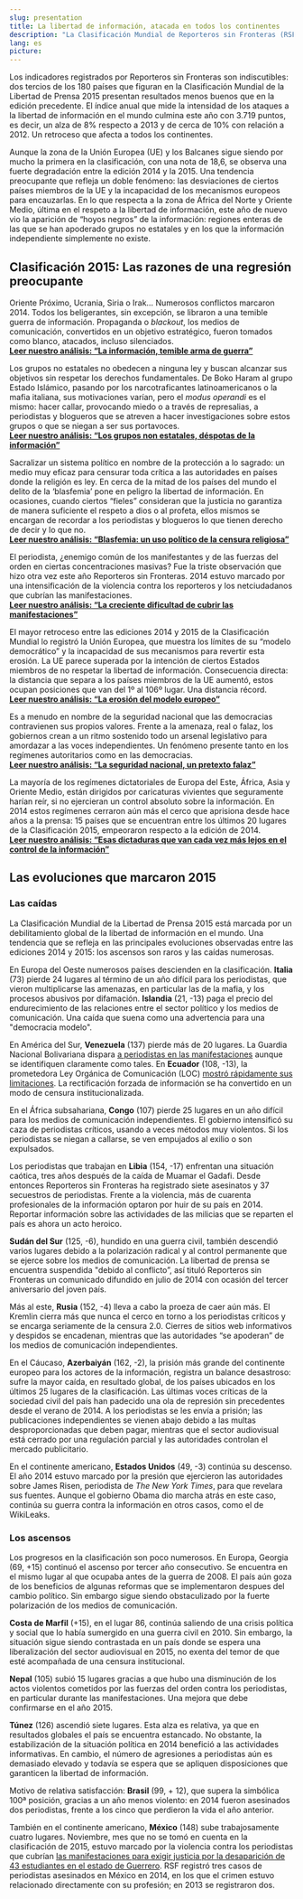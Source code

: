 ```yaml
---
slug: presentation
title: La libertad de información, atacada en todos los continentes
description: "La Clasificación Mundial de Reporteros sin Fronteras (RSF) muestra una deterioración global de la libertad de información en 2014. Afectada por: los conflictos, la amenaza creciente de los actores no estatales, las agresiones cometidas durante las manifestaciones o la crisis económica y financiera, la libertad de la prensa retrocede en los cinco continentes. A través de siete análisis temáticos, la organización explica esta preocupante regresión."
lang: es
picture:
---
```


Los indicadores registrados por Reporteros sin Fronteras son indiscutibles: dos tercios de los 180 países que figuran en la Clasificación Mundial de la Libertad de Prensa 2015 presentan resultados menos buenos que en la edición precedente. El índice anual que mide la intensidad de los ataques a la libertad de información en el mundo culmina este año con 3.719 puntos, es decir, un alza de 8% respecto a 2013 y de cerca de 10% con relación a 2012. Un retroceso que afecta a todos los continentes.

Aunque la zona de la Unión Europea (UE) y los Balcanes sigue siendo por mucho la primera en la clasificación, con una nota de 18,6, se observa una fuerte degradación entre la edición 2014 y la 2015. Una tendencia preocupante que refleja un doble fenómeno: las desviaciones de ciertos países miembros de la UE y la incapacidad de los mecanismos europeos para encauzarlas. En lo que respecta a la zona de África del Norte y Oriente Medio, última en el respeto a la libertad de información, este año de nuevo vio la aparición de “hoyos negros” de la información: regiones enteras de las que se han apoderado grupos no estatales y en los que la información independiente simplemente no existe.

## Clasificación 2015: Las razones de una regresión preocupante

Oriente Próximo, Ucrania, Siria o Irak… Numerosos conflictos marcaron 2014. Todos los beligerantes, sin excepción, se libraron a una temible guerra de información. Propaganda o _blackout_, los medios de comunicación, convertidos en un objetivo estratégico, fueron tomados como blanco, atacados, incluso silenciados.  
[**Leer nuestro análisis: “La información, temible arma de guerra”**](http://index.rsf.org/#!/themes/news-control-weapon)

Los grupos no estatales no obedecen a ninguna ley y buscan alcanzar sus objetivos sin respetar los derechos fundamentales. De Boko Haram al grupo Estado Islámico, pasando por los narcotraficantes latinoamericanos o la mafia italiana, sus motivaciones varían, pero el _modus operandi_ es el mismo: hacer callar, provocando miedo o a través de represalias, a periodistas y blogueros que se atreven a hacer investigaciones sobre estos grupos o que se niegan a ser sus portavoces.  
[**Leer nuestro análisis: “Los grupos non estatales, déspotas de la información”**](http://index.rsf.org/#!/themes/non-states-groups-tyrants-of-information)

Sacralizar un sistema político en nombre de la protección a lo sagrado: un medio muy eficaz para censurar toda crítica a las autoridades en países donde la religión es ley. En cerca de la mitad de los países del mundo el delito de la ‘blasfemia’ pone en peligro la libertad de información. En ocasiones, cuando ciertos “fieles” consideran que la justicia no garantiza de manera suficiente el respeto a dios o al profeta, ellos mismos se encargan de recordar a los periodistas y blogueros lo que tienen derecho de decir y lo que no.  
[**Leer nuestro análisis: “Blasfemia: un uso político de la censura religiosa”**](http://index.rsf.org/#!/themes/blasphemy-political-use-of-religious-censorship)

El periodista, ¿enemigo común de los manifestantes y de las fuerzas del orden en ciertas concentraciones masivas? Fue la triste observación que hizo otra vez este año Reporteros sin Fronteras. 2014 estuvo marcado por una intensificación de la violencia contra los reporteros y los netciudadanos que cubrían las manifestaciones.  
[**Leer nuestro análisis: “La creciente dificultad de cubrir las manifestaciones”**](http://index.rsf.org/#!/themes/demonstrations-becoming-hazardous)

El mayor retroceso entre las ediciones 2014 y 2015 de la Clasificación Mundial lo registró la Unión Europea, que muestra los límites de su “modelo democrático” y la incapacidad de sus mecanismos para revertir esta erosión. La UE parece superada por la intención de ciertos Estados miembros de no respetar la libertad de información. Consecuencia directa: la distancia que separa a los países miembros de la UE aumentó, estos ocupan posiciones que van del 1º al 106º lugar. Una distancia récord.  
[**Leer nuestro análisis: “La erosión del modelo europeo”**](http://index.rsf.org/#!/themes/european-union-model-erosion)

Es a menudo en nombre de la seguridad nacional que las democracias contravienen sus propios valores. Frente a la amenaza, real o falaz, los gobiernos crean a un ritmo sostenido todo un arsenal legislativo para amordazar a las voces independientes. Un fenómeno presente tanto en los regímenes autoritarios como en las democracias.  
[**Leer nuestro análisis: “La seguridad nacional, un pretexto falaz”**](http://index.rsf.org/#!/themes/national-security-spurious-grounds)

La mayoría de los regímenes dictatoriales de Europa del Este, África, Asia y Oriente Medio, están dirigidos por caricaturas vivientes que seguramente harían reír, si no ejercieran un control absoluto sobre la información. En 2014 estos regímenes cerraron aún más el cerco que aprisiona desde hace años a la prensa: 15 países que se encuentran entre los últimos 20 lugares de la Clasificación 2015, empeoraron respecto a la edición de 2014.  
[**Leer nuestro análisis: “Esas dictaduras que van cada vez más lejos en el control de la información”**](http://index.rsf.org/#!/themes/regimes-seeking-more-control)

## Las evoluciones que marcaron 2015

### Las caídas

La Clasificación Mundial de la Libertad de Prensa 2015 está marcada por un debilitamiento global de la libertad de información en el mundo. Una tendencia que se refleja en las principales evoluciones observadas entre las ediciones 2014 y 2015: los ascensos son raros y las caídas numerosas.

En Europa del Oeste numerosos países descienden en la clasificación. **Italia** (73) pierde 24 lugares al término de un año difícil para los periodistas, que vieron multiplicarse las amenazas, en particular las de la mafia, y los procesos abusivos por difamación. **Islandia** (21, -13) paga el precio del endurecimiento de las relaciones entre el sector político y los medios de comunicación. Una caída que suena como una advertencia para una "democracia modelo". 

En América del Sur, **Venezuela** (137) pierde más de 20 lugares. La Guardia Nacional Bolivariana dispara [a periodistas en las manifestaciones](http://es.rsf.org/venezuela-el-ejercito-venezolano-dispara-a-16-05-2014,46299.html) aunque se identifiquen claramente como tales. En **Ecuador** (108, -13), la prometedora Ley Orgánica de Comunicación (LOC) [mostró rápidamente sus limitaciones](http://rsf.org/supercom/es.html). La rectificación forzada de información se ha convertido en un modo de censura institucionalizada.

En el África subsahariana, **Congo** (107) pierde 25 lugares en un año difícil para los medios de comunicación independientes. El gobierno intensificó su caza de periodistas críticos, usando a veces métodos muy violentos. Si los periodistas se niegan a callarse, se ven empujados al exilio o son expulsados. 

Los periodistas que trabajan en **Libia** (154, -17) enfrentan una situación caótica, tres años después de la caída de Muamar el Gadafi. Desde entonces Reporteros sin Fronteras ha registrado siete asesinatos y 37 secuestros de periodistas. Frente a la violencia, más de cuarenta profesionales de la información optaron por huir de su país en 2014. Reportar información sobre las actividades de las milicias que se reparten el país es ahora un acto heroico.

**Sudán del Sur** (125, -6), hundido en una guerra civil, también descendió varios lugares debido a la polarización radical y al control permanente que se ejerce sobre los medios de comunicación. La libertad de prensa se encuentra suspendida "debido al conflicto”, así tituló Reporteros sin Fronteras un comunicado difundido en julio de 2014 con ocasión del tercer aniversario del joven país.

Más al este, **Rusia** (152, -4) lleva a cabo la proeza de caer aún más. El Kremlin cierra más que nunca el cerco en torno a los periodistas críticos y se encarga seriamente de la censura 2.0. Cierres de sitios web informativos y despidos se encadenan, mientras que las autoridades “se apoderan” de los medios de comunicación independientes.

En el Cáucaso, **Azerbaiyán** (162, -2), la prisión más grande del continente europeo para los actores de la información, registra un balance desastroso: sufre la mayor caída, en resultado global, de los países ubicados en los últimos 25 lugares de la clasificación. Las últimas voces críticas de la sociedad civil del país han padecido una ola de represión sin precedentes desde el verano de 2014. A los periodistas se les envía a prisión; las publicaciones independientes se vienen abajo debido a las multas desproporcionadas que deben pagar, mientras que el sector audiovisual está cerrado por una regulación parcial y las autoridades controlan el mercado publicitario. 

En el continente americano, **Estados Unidos** (49, -3) continúa su descenso. El año 2014 estuvo marcado por la presión que ejercieron las autoridades sobre James Risen, periodista de _The New York Times_, para que revelara sus fuentes. Aunque el gobierno Obama dio marcha atrás en este caso, continúa su guerra contra la información en otros casos, como el de WikiLeaks.

### Los ascensos

Los progresos en la clasificación son poco numerosos. En Europa, Georgia (69, +15) continuó el ascenso por tercer año consecutivo. Se encuentra en el mismo lugar al que ocupaba antes de la guerra de 2008. El país aún goza de los beneficios de algunas reformas que se implementaron despues del cambio político. Sin embargo sigue siendo obstaculizado por la fuerte polarización de los medios de comunicación.

**Costa de Marfil** (+15), en el lugar 86, continúa saliendo de una crisis política y social que lo había sumergido en una guerra civil en 2010. Sin embargo, la situación sigue siendo contrastada en un país donde se espera una liberalización del sector audiovisual en 2015, no exenta del temor de que esté acompañada de una censura institucional. 

**Nepal** (105) subió 15 lugares gracias a que hubo una disminución de los actos violentos cometidos por las fuerzas del orden contra los periodistas, en particular durante las manifestaciones. Una mejora que debe confirmarse en el año 2015.

**Túnez** (126) ascendió siete lugares. Esta alza es relativa, ya que en resultados globales el país se encuentra estancado. No obstante, la estabilización de la situación política en 2014 benefició a las actividades informativas. En cambio, el número de agresiones a periodistas aún es demasiado elevado y todavía se espera que se apliquen disposiciones que garanticen la libertad de información.

Motivo de relativa satisfacción: **Brasil** (99, + 12), que supera la simbólica 100ª posición, gracias a un año menos violento: en 2014 fueron asesinados dos periodistas, frente a los cinco que perdieron la vida el año anterior.

También en el continente americano, **México** (148) sube trabajosamente cuatro lugares. Noviembre, mes que no se tomó en cuenta en la clasificación de 2015, estuvo marcado por la violencia contra los periodistas que cubrían [las manifestaciones para exigir justicia por la desaparición de 43 estudiantes en el estado de Guerrero](http://es.rsf.org/mexico-hieren-a-otros-14-periodistas-en-25-11-2014,47274.html). RSF registró tres casos de periodistas asesinados en México en 2014, en los que el crimen estuvo relacionado directamente con su profesión; en 2013 se registraron dos.
